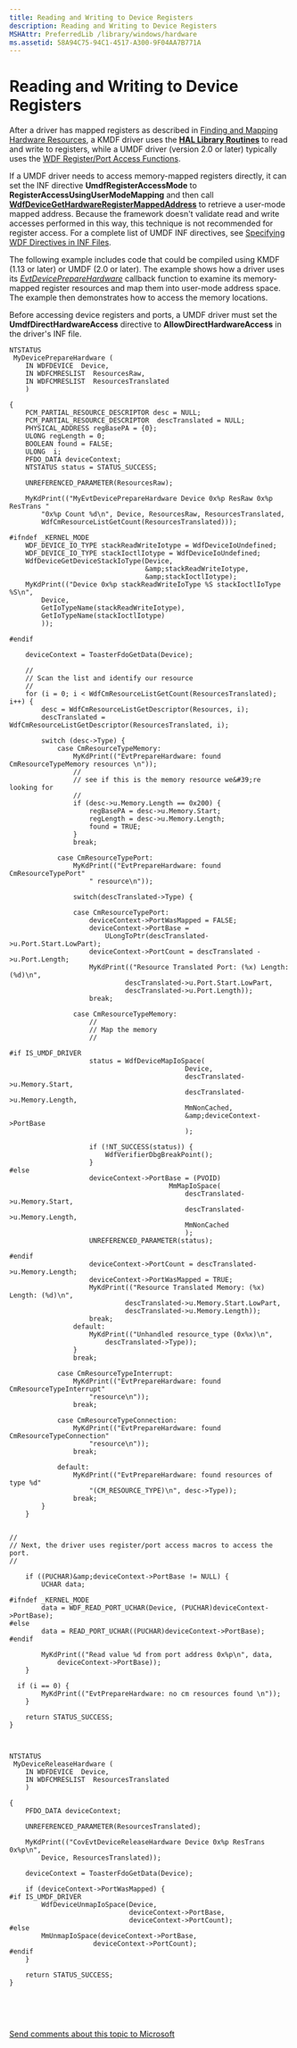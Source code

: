 ```yaml
---
title: Reading and Writing to Device Registers
description: Reading and Writing to Device Registers
MSHAttr: PreferredLib /library/windows/hardware
ms.assetid: 58A94C75-94C1-4517-A300-9F04AA7B771A
---
```


# Reading and Writing to Device Registers


After a driver has mapped registers as described in [Finding and Mapping Hardware Resources](finding-and-mapping-hardware-resources.md), a KMDF driver uses the [**HAL Library Routines**](https://msdn.microsoft.com/library/windows/hardware/ff546644) to read and write to registers, while a UMDF driver (version 2.0 or later) typically uses the [WDF Register/Port Access Functions](https://msdn.microsoft.com/library/windows/hardware/dn265662).

If a UMDF driver needs to access memory-mapped registers directly, it can set the INF directive **UmdfRegisterAccessMode** to **RegisterAccessUsingUserModeMapping** and then call [**WdfDeviceGetHardwareRegisterMappedAddress**](https://msdn.microsoft.com/library/windows/hardware/dn265603) to retrieve a user-mode mapped address. Because the framework doesn't validate read and write accesses performed in this way, this technique is not recommended for register access. For a complete list of UMDF INF directives, see [Specifying WDF Directives in INF Files](specifying-wdf-directives-in-inf-files.md).

The following example includes code that could be compiled using KMDF (1.13 or later) or UMDF (2.0 or later). The example shows how a driver uses its [*EvtDevicePrepareHardware*](https://msdn.microsoft.com/library/windows/hardware/ff540880) callback function to examine its memory-mapped register resources and map them into user-mode address space. The example then demonstrates how to access the memory locations.

Before accessing device registers and ports, a UMDF driver must set the **UmdfDirectHardwareAccess** directive to **AllowDirectHardwareAccess** in the driver's INF file.

```
NTSTATUS
 MyDevicePrepareHardware (
    IN WDFDEVICE  Device,
    IN WDFCMRESLIST  ResourcesRaw,
    IN WDFCMRESLIST  ResourcesTranslated
    )
  
{
    PCM_PARTIAL_RESOURCE_DESCRIPTOR desc = NULL;
    PCM_PARTIAL_RESOURCE_DESCRIPTOR  descTranslated = NULL;
    PHYSICAL_ADDRESS regBasePA = {0};
    ULONG regLength = 0;
    BOOLEAN found = FALSE;
    ULONG  i;
    PFDO_DATA deviceContext;
    NTSTATUS status = STATUS_SUCCESS;
    
    UNREFERENCED_PARAMETER(ResourcesRaw);

    MyKdPrint(("MyEvtDevicePrepareHardware Device 0x%p ResRaw 0x%p ResTrans "
        "0x%p Count %d\n", Device, ResourcesRaw, ResourcesTranslated,
        WdfCmResourceListGetCount(ResourcesTranslated)));

#ifndef _KERNEL_MODE
    WDF_DEVICE_IO_TYPE stackReadWriteIotype = WdfDeviceIoUndefined; 
    WDF_DEVICE_IO_TYPE stackIoctlIotype = WdfDeviceIoUndefined;
    WdfDeviceGetDeviceStackIoType(Device,
                                  &amp;stackReadWriteIotype,
                                  &amp;stackIoctlIotype);
    MyKdPrint(("Device 0x%p stackReadWriteIoType %S stackIoctlIoType %S\n",
        Device,
        GetIoTypeName(stackReadWriteIotype),
        GetIoTypeName(stackIoctlIotype)
        ));

#endif

    deviceContext = ToasterFdoGetData(Device);
    
    //
    // Scan the list and identify our resource
    //
    for (i = 0; i < WdfCmResourceListGetCount(ResourcesTranslated); i++) {
        desc = WdfCmResourceListGetDescriptor(Resources, i);
        descTranslated =  WdfCmResourceListGetDescriptor(ResourcesTranslated, i);
           
        switch (desc->Type) {
            case CmResourceTypeMemory:
                MyKdPrint(("EvtPrepareHardware: found CmResourceTypeMemory resources \n"));
                //
                // see if this is the memory resource we&#39;re looking for
                // 
                if (desc->u.Memory.Length == 0x200) {
                    regBasePA = desc->u.Memory.Start;
                    regLength = desc->u.Memory.Length;
                    found = TRUE;                    
                }
                break;
                
            case CmResourceTypePort:
                MyKdPrint(("EvtPrepareHardware: found CmResourceTypePort"
                    " resource\n"));

                switch(descTranslated->Type) {

                case CmResourceTypePort:
                    deviceContext->PortWasMapped = FALSE;
                    deviceContext->PortBase = 
                        ULongToPtr(descTranslated->u.Port.Start.LowPart);
                    deviceContext->PortCount = descTranslated ->u.Port.Length;
                    MyKdPrint(("Resource Translated Port: (%x) Length: (%d)\n",
                             descTranslated->u.Port.Start.LowPart,
                             descTranslated->u.Port.Length));                        
                    break;
                    
                case CmResourceTypeMemory:
                    //
                    // Map the memory
                    //

#if IS_UMDF_DRIVER                    
                    status = WdfDeviceMapIoSpace(
                                            Device,
                                            descTranslated->u.Memory.Start,
                                            descTranslated->u.Memory.Length,
                                            MmNonCached,
                                            &amp;deviceContext->PortBase
                                            );

                    if (!NT_SUCCESS(status)) {
                        WdfVerifierDbgBreakPoint();
                    }
#else
                    deviceContext->PortBase = (PVOID) 
                                        MmMapIoSpace(
                                            descTranslated->u.Memory.Start,
                                            descTranslated->u.Memory.Length,
                                            MmNonCached
                                            );
                    UNREFERENCED_PARAMETER(status);

#endif
                    deviceContext->PortCount = descTranslated->u.Memory.Length;
                    deviceContext->PortWasMapped = TRUE;
                    MyKdPrint(("Resource Translated Memory: (%x) Length: (%d)\n",
                             descTranslated->u.Memory.Start.LowPart,
                             descTranslated->u.Memory.Length));                        
                    break;
                default:
                    MyKdPrint(("Unhandled resource_type (0x%x)\n", 
                        descTranslated->Type));
                }
                break;

            case CmResourceTypeInterrupt:
                MyKdPrint(("EvtPrepareHardware: found CmResourceTypeInterrupt"
                    "resource\n"));
                break;                

            case CmResourceTypeConnection:
                MyKdPrint(("EvtPrepareHardware: found CmResourceTypeConnection"
                    "resource\n"));
                break;                

            default:
                MyKdPrint(("EvtPrepareHardware: found resources of type %d"
                    "(CM_RESOURCE_TYPE)\n", desc->Type));
                break;
        }
    }


//
// Next, the driver uses register/port access macros to access the port.
//

    if ((PUCHAR)&amp;deviceContext->PortBase != NULL) {
        UCHAR data;
        
#ifndef _KERNEL_MODE
        data = WDF_READ_PORT_UCHAR(Device, (PUCHAR)deviceContext->PortBase);
#else
        data = READ_PORT_UCHAR((PUCHAR)deviceContext->PortBase);
#endif

        MyKdPrint(("Read value %d from port address 0x%p\n", data, 
            deviceContext->PortBase));
    }
  
  if (i == 0) {
        MyKdPrint(("EvtPrepareHardware: no cm resources found \n"));
    }
    
    return STATUS_SUCCESS;
}



NTSTATUS
 MyDeviceReleaseHardware (
    IN WDFDEVICE  Device,
    IN WDFCMRESLIST  ResourcesTranslated
    )

{
    PFDO_DATA deviceContext;

    UNREFERENCED_PARAMETER(ResourcesTranslated);

    MyKdPrint(("CovEvtDeviceReleaseHardware Device 0x%p ResTrans 0x%p\n", 
        Device, ResourcesTranslated));

    deviceContext = ToasterFdoGetData(Device);

    if (deviceContext->PortWasMapped) {
#if IS_UMDF_DRIVER
        WdfDeviceUnmapIoSpace(Device,
                              deviceContext->PortBase,
                              deviceContext->PortCount);
#else
        MmUnmapIoSpace(deviceContext->PortBase,
                     deviceContext->PortCount);
#endif
    }

    return STATUS_SUCCESS;
}
```

 

 

[Send comments about this topic to Microsoft](mailto:wsddocfb@microsoft.com?subject=Documentation%20feedback%20%5Bwdf\wdf%5D:%20Reading%20and%20Writing%20to%20Device%20Registers%20%20RELEASE:%20%283/15/2016%29&body=%0A%0APRIVACY%20STATEMENT%0A%0AWe%20use%20your%20feedback%20to%20improve%20the%20documentation.%20We%20don't%20use%20your%20email%20address%20for%20any%20other%20purpose,%20and%20we'll%20remove%20your%20email%20address%20from%20our%20system%20after%20the%20issue%20that%20you're%20reporting%20is%20fixed.%20While%20we're%20working%20to%20fix%20this%20issue,%20we%20might%20send%20you%20an%20email%20message%20to%20ask%20for%20more%20info.%20Later,%20we%20might%20also%20send%20you%20an%20email%20message%20to%20let%20you%20know%20that%20we've%20addressed%20your%20feedback.%0A%0AFor%20more%20info%20about%20Microsoft's%20privacy%20policy,%20see%20http://privacy.microsoft.com/default.aspx. "Send comments about this topic to Microsoft")




